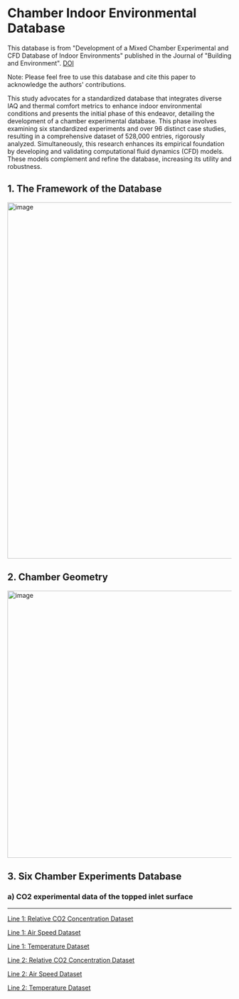 # Chamber Indoor Environmental Database
This database is from "Development of a Mixed Chamber Experimental and CFD Database of Indoor Environments" published in the Journal of "Building and Environment". [DOI](https://doi.org/10.1016/j.buildenv.2024.111931)

Note: Please feel free to use this database and cite this paper to acknowledge the authors' contributions.

This study advocates for a standardized database that integrates diverse IAQ and thermal comfort metrics to enhance indoor environmental conditions and presents the initial phase of this endeavor, detailing the development of a chamber experimental database. This phase involves examining six standardized experiments and over 96 distinct case studies, resulting in a comprehensive dataset of 528,000 entries, rigorously analyzed. Simultaneously, this research enhances its empirical foundation by developing and validating computational fluid dynamics (CFD) models. These models complement and refine the database, increasing its utility and robustness.

## 1. The Framework of the Database
<img width="800" alt="image" src="https://github.com/user-attachments/assets/5f81599f-4c26-479a-a520-058d4422a885">

## 2. Chamber Geometry
<img width="600" alt="image" src="https://github.com/user-attachments/assets/80a07810-058a-490e-93cd-22b9cf201ae4">

## 3. Six Chamber Experiments Database
### a) CO2 experimental data of the topped inlet surface
-------------------
[Line 1: Relative CO2 Concentration Dataset](https://github.com/xiaopinggaililu/Chamber-Database/tree/0e9c1e15864d73a47c18676aae7ea333d27384f3/Top%20Inlet%20CO2%20Experiment)

[Line 1: Air Speed Dataset](https://github.com/xiaopinggaililu/Chamber-Database/tree/aac8ed534ba35dca27a3c9c2517fc3b38ab9b83c/Top%20Inlet%20CO2%20Experiment)

[Line 1: Temperature Dataset](https://github.com/xiaopinggaililu/Chamber-Database/tree/a8e3891cad1fb195c1781d15ba1c5edf4fe93a23/Top%20Inlet%20CO2%20Experiment)

[Line 2: Relative CO2 Concentration Dataset](https://github.com/xiaopinggaililu/Chamber-Database/tree/0e9c1e15864d73a47c18676aae7ea333d27384f3/Top%20Inlet%20CO2%20Experiment)

[Line 2: Air Speed Dataset](https://github.com/xiaopinggaililu/Chamber-Database/tree/aac8ed534ba35dca27a3c9c2517fc3b38ab9b83c/Top%20Inlet%20CO2%20Experiment)

[Line 2: Temperature Dataset](https://github.com/xiaopinggaililu/Chamber-Database/tree/a8e3891cad1fb195c1781d15ba1c5edf4fe93a23/Top%20Inlet%20CO2%20Experiment)

